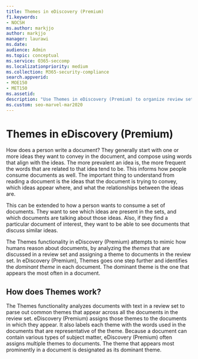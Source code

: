 ```yaml
---
title: Themes in eDiscovery (Premium)
f1.keywords:
- NOCSH
ms.author: markjjo
author: markjjo
manager: laurawi
ms.date: 
audience: Admin
ms.topic: conceptual
ms.service: O365-seccomp
ms.localizationpriority: medium
ms.collection: M365-security-compliance 
search.appverid: 
- MOE150
- MET150
ms.assetid: 
description: "Use Themes in eDiscovery (Premium) to organize review sets by finding the dominant theme in each document."
ms.custom: seo-marvel-mar2020
---
```


# Themes in eDiscovery (Premium)

How does a person write a document? They generally start with one or more ideas they want to convey in the document, and compose using words that align with the ideas. The more prevalent an idea is, the more frequent the words that are related to that idea tend to be. This informs how people consume documents as well. The important thing to understand from reading a document is the ideas that the document is trying to convey, which ideas appear where, and what the relationships between the ideas are.

This can be extended to how a person wants to consume a set of documents. They want to see which ideas are present in the sets, and which documents are talking about those ideas. Also, if they find a particular document of interest, they want to be able to see documents that discuss similar ideas.

The Themes functionality in eDiscovery (Premium) attempts to mimic how humans reason about documents, by analyzing the *themes* that are discussed in a review set and assigning a theme to documents in the review set. In eDiscovery (Premium), Themes goes one step further and identifies the *dominant theme* in each document. The dominant theme is the one that appears the most often in a document.

## How does Themes work?

The Themes functionality analyzes documents with text in a review set to parse out common themes that appear across all the documents in the review set. eDiscovery (Premium) assigns those themes to the documents in which they appear. It also labels each theme with the words used in the documents that are representative of the theme. Because a document can contain various types of subject matter, eDiscovery (Premium) often assigns multiple themes to documents. The theme that appears most prominently in a document is designated as its dominant theme.
